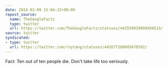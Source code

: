 ```yaml
---
date: 2014-03-09 15:04:22+00:00
repost_source:
  name: TheGoogleFactz
  type: twitter
  url: https://twitter.com/TheGoogleFactz/statuses/442559939899584513/
source: twitter
syndicated:
- type: twitter
  url: https://twitter.com/roytang/statuses/442677280045678592/
---
```


Fact: Ten out of ten people die. Don't take life too seriously.